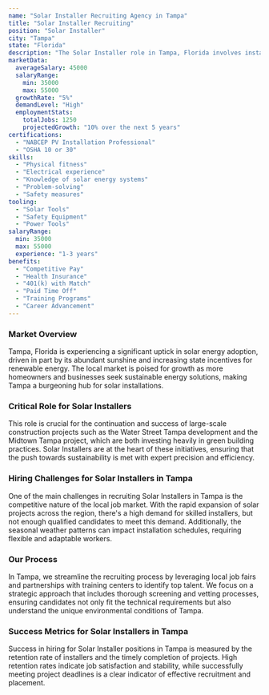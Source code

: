 ```yaml
---
name: "Solar Installer Recruiting Agency in Tampa"
title: "Solar Installer Recruiting"
position: "Solar Installer"
city: "Tampa"
state: "Florida"
description: "The Solar Installer role in Tampa, Florida involves installing, maintaining, and updating solar panels on rooftops or other structures."
marketData:
  averageSalary: 45000
  salaryRange:
    min: 35000
    max: 55000
  growthRate: "5%"
  demandLevel: "High"
  employmentStats:
    totalJobs: 1250
    projectedGrowth: "10% over the next 5 years"
certifications:
  - "NABCEP PV Installation Professional"
  - "OSHA 10 or 30"
skills:
  - "Physical fitness"
  - "Electrical experience"
  - "Knowledge of solar energy systems"
  - "Problem-solving"
  - "Safety measures"
tooling:
  - "Solar Tools"
  - "Safety Equipment"
  - "Power Tools"
salaryRange:
  min: 35000
  max: 55000
  experience: "1-3 years"
benefits:
  - "Competitive Pay"
  - "Health Insurance"
  - "401(k) with Match"
  - "Paid Time Off"
  - "Training Programs"
  - "Career Advancement"
---
```


### Market Overview
Tampa, Florida is experiencing a significant uptick in solar energy adoption, driven in part by its abundant sunshine and increasing state incentives for renewable energy. The local market is poised for growth as more homeowners and businesses seek sustainable energy solutions, making Tampa a burgeoning hub for solar installations.

### Critical Role for Solar Installers
This role is crucial for the continuation and success of large-scale construction projects such as the Water Street Tampa development and the Midtown Tampa project, which are both investing heavily in green building practices. Solar Installers are at the heart of these initiatives, ensuring that the push towards sustainability is met with expert precision and efficiency.

### Hiring Challenges for Solar Installers in Tampa
One of the main challenges in recruiting Solar Installers in Tampa is the competitive nature of the local job market. With the rapid expansion of solar projects across the region, there's a high demand for skilled installers, but not enough qualified candidates to meet this demand. Additionally, the seasonal weather patterns can impact installation schedules, requiring flexible and adaptable workers.

### Our Process
In Tampa, we streamline the recruiting process by leveraging local job fairs and partnerships with training centers to identify top talent. We focus on a strategic approach that includes thorough screening and vetting processes, ensuring candidates not only fit the technical requirements but also understand the unique environmental conditions of Tampa.

### Success Metrics for Solar Installers in Tampa
Success in hiring for Solar Installer positions in Tampa is measured by the retention rate of installers and the timely completion of projects. High retention rates indicate job satisfaction and stability, while successfully meeting project deadlines is a clear indicator of effective recruitment and placement.